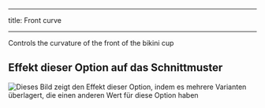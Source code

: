 ***

title: Front curve

***

Controls the curvature of the front of the bikini cup

## Effekt dieser Option auf das Schnittmuster

![Dieses Bild zeigt den Effekt dieser Option, indem es mehrere Varianten überlagert, die einen anderen Wert für diese Option haben](bee_frontcurve_sample.svg "Effekt dieser Option auf das Schnittmuster")
